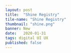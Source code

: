 ```yaml
---
layout: post
title:  "Shine Registry"
tile-name: "Shine Registry"
thumbnail: "shine.png"
banner: New
date:   2020-01-31
tags: digital UI UX
published: false
---
```


